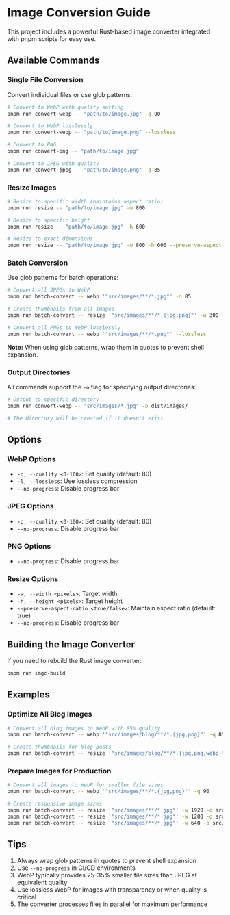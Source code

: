 # Image Conversion Guide

This project includes a powerful Rust-based image converter integrated with pnpm scripts for easy use.

## Available Commands

### Single File Conversion

Convert individual files or use glob patterns:

```bash
# Convert to WebP with quality setting
pnpm run convert-webp -- "path/to/image.jpg" -q 90

# Convert to WebP losslessly
pnpm run convert-webp -- "path/to/image.png" --lossless

# Convert to PNG
pnpm run convert-png -- "path/to/image.jpg"

# Convert to JPEG with quality
pnpm run convert-jpeg -- "path/to/image.png" -q 85
```

### Resize Images

```bash
# Resize to specific width (maintains aspect ratio)
pnpm run resize -- "path/to/image.jpg" -w 800

# Resize to specific height
pnpm run resize -- "path/to/image.jpg" -h 600

# Resize to exact dimensions
pnpm run resize -- "path/to/image.jpg" -w 800 -h 600 --preserve-aspect-ratio false
```

### Batch Conversion

Use glob patterns for batch operations:

```bash
# Convert all JPEGs to WebP
pnpm run batch-convert -- webp '"src/images/**/*.jpg"' -q 85

# Create thumbnails from all images
pnpm run batch-convert -- resize '"src/images/**/*.{jpg,png}"' -w 300 -o thumbnails/

# Convert all PNGs to WebP losslessly
pnpm run batch-convert -- webp '"src/images/**/*.png"' --lossless
```

**Note:** When using glob patterns, wrap them in quotes to prevent shell expansion.

### Output Directories

All commands support the `-o` flag for specifying output directories:

```bash
# Output to specific directory
pnpm run convert-webp -- "src/images/*.jpg" -o dist/images/

# The directory will be created if it doesn't exist
```

## Options

### WebP Options
- `-q, --quality <0-100>`: Set quality (default: 80)
- `-l, --lossless`: Use lossless compression
- `--no-progress`: Disable progress bar

### JPEG Options
- `-q, --quality <0-100>`: Set quality (default: 80)
- `--no-progress`: Disable progress bar

### PNG Options
- `--no-progress`: Disable progress bar

### Resize Options
- `-w, --width <pixels>`: Target width
- `-h, --height <pixels>`: Target height
- `--preserve-aspect-ratio <true/false>`: Maintain aspect ratio (default: true)
- `--no-progress`: Disable progress bar

## Building the Image Converter

If you need to rebuild the Rust image converter:

```bash
pnpm run imgc-build
```

## Examples

### Optimize All Blog Images

```bash
# Convert all blog images to WebP with 85% quality
pnpm run batch-convert -- webp '"src/images/blog/**/*.{jpg,png}"' -q 85 -o src/images/blog/

# Create thumbnails for blog posts
pnpm run batch-convert -- resize '"src/images/blog/**/*.{jpg,png,webp}"' -w 400 -o src/images/blog/thumbnails/
```

### Prepare Images for Production

```bash
# Convert all images to WebP for smaller file sizes
pnpm run batch-convert -- webp '"src/images/**/*.{jpg,png}"' -q 90

# Create responsive image sizes
pnpm run batch-convert -- resize '"src/images/**/*.jpg"' -w 1920 -o src/images/1920w/
pnpm run batch-convert -- resize '"src/images/**/*.jpg"' -w 1280 -o src/images/1280w/
pnpm run batch-convert -- resize '"src/images/**/*.jpg"' -w 640 -o src/images/640w/
```

## Tips

1. Always wrap glob patterns in quotes to prevent shell expansion
2. Use `--no-progress` in CI/CD environments
3. WebP typically provides 25-35% smaller file sizes than JPEG at equivalent quality
4. Use lossless WebP for images with transparency or when quality is critical
5. The converter processes files in parallel for maximum performance